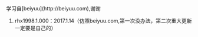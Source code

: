 <p>学习自[beiyuu](http://beiyuu.com),谢谢</p>
<ol>
<li>rhx1998.1.000：2017.1.14（仿照beiyuu.com,第一次没办法，第二次重大更新一定要是自己的）</li>
</ol>